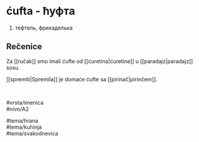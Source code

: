 # ćufta - ћуфта

1. тефтель, фрикаделька

## Rečenice

Za [[ručak]] smo imali ćufte od [[ćuretina|ćuretine]] u [[paradajz|paradajz]] sosu.

[[spremiti|Spremila]] je domaće ćufte sa [[pirinač|pirinčem]].

<br>

#vrsta/imenica  
#nivo/A2  

#tema/hrana  
#tema/kuhinja  
#tema/svakodnevica  
